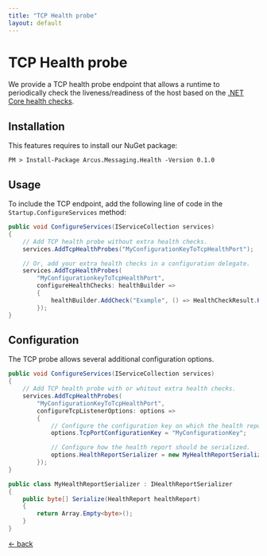 ```yaml
---
title: "TCP Health probe"
layout: default
---
```


# TCP Health probe

We provide a TCP health probe endpoint that allows a runtime to periodically check the liveness/readiness of the host based on the [.NET Core health checks](https://docs.microsoft.com/en-us/aspnet/core/host-and-deploy/health-checks).

## Installation

This features requires to install our NuGet package:

```shell
PM > Install-Package Arcus.Messaging.Health -Version 0.1.0
```

## Usage

To include the TCP endpoint, add the following line of code in the `Startup.ConfigureServices` method:

```csharp
public void ConfigureServices(IServiceCollection services)
{
    // Add TCP health probe without extra health checks.
    services.AddTcpHealthProbes("MyConfigurationKeyToTcpHealthPort");

    // Or, add your extra health checks in a configuration delegate.
    services.AddTcpHealthProbes(
        "MyConfigurationkeyToTcpHealthPort",
        configureHealthChecks: healthBuilder => 
        {
            healthBuilder.AddCheck("Example", () => HealthCheckResult.Healthy("Example is OK!"), tags: new[] { "example" })
        });
}
```

## Configuration

The TCP probe allows several additional configuration options.

```csharp
public void ConfigureServices(IServiceCollection services)
{
    // Add TCP health probe with or whitout extra health checks.
    services.AddTcpHealthProbes(
        "MyConfigurationKeyToTcpHealthPort",
        configureTcpListenerOptions: options =>
        {
            // Configure the configuration key on which the health report is exposed.
            options.TcpPortConfigurationKey = "MyConfigurationKey";

            // Configure how the health report should be serialized.
            options.HealthReportSerializer = new MyHealthReportSerializer();
        });
}

public class MyHealthReportSerializer : IHealthReportSerializer
{
    public byte[] Serialize(HealthReport healthReport)
    {
        return Array.Empty<byte>();
	}
}
```

[&larr; back](/)
